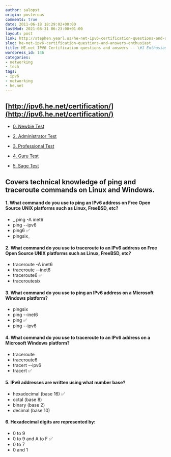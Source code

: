 ```yaml
---
author: salopst
origin: posterous
comments: true
date: 2011-06-18 18:29:02+00:00
lastMod: 2021-08-31 06:23:00+01:00
layout: post
link: http://stephen.yearl.us/he-net-ipv6-certification-questions-and-answers-enthusiast/
slug: he-net-ipv6-certification-questions-and-answers-enthusiast
title: HE.net IPV6 Certification questions and answers -- \#1 Enthusiast
wordpress_id: 146
categories:
- networking
- tech
tags:
- ipv6
- networking
- he.net
---
```



## [http://ipv6.he.net/certification/](http://ipv6.he.net/certification/)


  * [0. Newbie Test](/he-net-ipv6-certification-questions-and-answers-newbie/)

	
  * [2. Administrator Test](/he-net-ipv6-certification-questions-and-answers-administrator/)

	
  * [3. Professional Test](/he-net-ipv6-certification-questions-and-answers-professional/)

	
  * [4. Guru Test](/he-net-ipv6-certification-questions-and-answers-guru/)

	
  * [5. Sage Test](/he-net-ipv6-certification-questions-and-answers-sage/)


## Covers technical knowledge of ping and traceroute commands on Linux and Windows.

#### 1. What command do you use to ping an IPv6 address on Free Open Source UNIX platforms such as Linux, FreeBSD, etc?
- _ ping -A inet6
- ping --ipv6
- ping6   ✅
- pingsix_

#### 2. What command do you use to traceroute to an IPv6 address on Free Open Source UNIX platforms such as Linux, FreeBSD, etc?
- traceroute -A inet6
- traceroute --inet6
- traceroute6   ✅
- traceroutesix

#### 3. What command do you use to ping an IPv6 address on a Microsoft Windows platform?
- pingsix
- ping --inet6
- ping   ✅
- ping --ipv6

#### 4. What command do you use to traceroute to an IPv6 address on a Microsoft Windows platform?
- traceroute
- traceroute6
- tracert --ipv6
- tracert   ✅

#### 5. IPv6 addresses are written using what number base?
- hexadecimal (base 16)   ✅
- octal (base 8)
- binary (base 2)
- decimal (base 10)

#### 6. Hexadecimal digits are represented by:
- 0 to 9
- 0 to 9 and A to F   ✅
- 0 to 7
- 0 and 1
